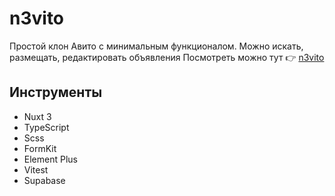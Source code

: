 # n3vito

Простой клон Авито с минимальным функционалом. Можно искать, размещать, редактировать объявления
Посмотреть можно тут :point_right: [n3vito](https://6616a3b35a183e0008dcff53--extraordinary-baklava-2c2f30.netlify.app/) 

## Инструменты

* Νuxt 3
* TypeScript
* Scss
* FormKit
* Element Plus
* Vitest
* Supabase
